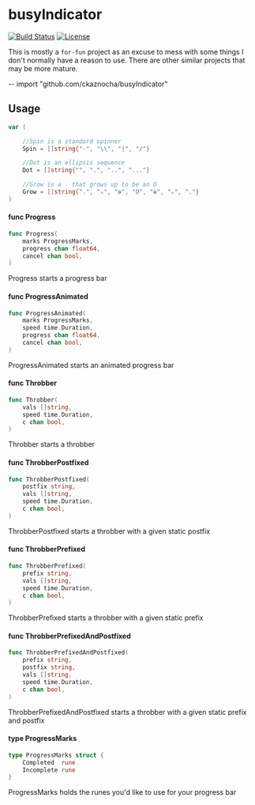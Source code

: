 # busyIndicator

[![Build Status](http://img.shields.io/travis/ckaznocha/busyIndicator.svg?style=flat)](https://travis-ci.org/ckaznocha/busyIndicator)
[![License](http://img.shields.io/:license-mit-blue.svg)](http://ckaznocha.mit-license.org)

This is mostly a `for-fun` project as an excuse to mess with some things I don't
normally have a reason to use. There are other similar projects that may be more
mature.

--
    import "github.com/ckaznocha/busyIndicator"


## Usage

```go
var (

	//Spin is a standard spinner
	Spin = []string{"-", "\\", "|", "/"}

	//Dot is an ellipsis sequence
	Dot = []string{"", ".", "..", "..."}

	//Grow is a . that grows up to be an O
	Grow = []string{".", "ₒ", "ⱺ", "O", "ⱺ", "ₒ", "."}
)
```

#### func  Progress

```go
func Progress(
	marks ProgressMarks,
	progress chan float64,
	cancel chan bool,
)
```
Progress starts a progress bar

#### func  ProgressAnimated

```go
func ProgressAnimated(
	marks ProgressMarks,
	speed time.Duration,
	progress chan float64,
	cancel chan bool,
)
```
ProgressAnimated starts an animated progress bar

#### func  Throbber

```go
func Throbber(
	vals []string,
	speed time.Duration,
	c chan bool,
)
```
Throbber starts a throbber

#### func  ThrobberPostfixed

```go
func ThrobberPostfixed(
	postfix string,
	vals []string,
	speed time.Duration,
	c chan bool,
)
```
ThrobberPostfixed starts a throbber with a given static postfix

#### func  ThrobberPrefixed

```go
func ThrobberPrefixed(
	prefix string,
	vals []string,
	speed time.Duration,
	c chan bool,
)
```
ThrobberPrefixed starts a throbber with a given static prefix

#### func  ThrobberPrefixedAndPostfixed

```go
func ThrobberPrefixedAndPostfixed(
	prefix string,
	postfix string,
	vals []string,
	speed time.Duration,
	c chan bool,
)
```
ThrobberPrefixedAndPostfixed starts a throbber with a given static prefix and
postfix

#### type ProgressMarks

```go
type ProgressMarks struct {
	Completed  rune
	Incomplete rune
}
```

ProgressMarks holds the runes you'd like to use for your progress bar
